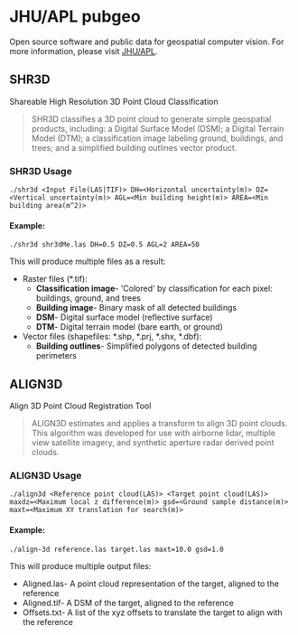 # JHU/APL pubgeo
Open source software and public data for geospatial computer vision. For more information, please visit [JHU/APL](https://www.jhuapl.edu/pubgeo/).

## SHR3D

Shareable High Resolution 3D Point Cloud Classification
>SHR3D classifies a 3D point cloud to generate simple geospatial products, including: a Digital Surface Model (DSM); a Digital 
Terrain Model (DTM); a classification image labeling ground, buildings, and trees; and a simplified building outlines vector product.

### SHR3D Usage
    ./shr3d <Input File(LAS|TIF)> DH=<Horizontal uncertainty(m)> DZ=<Vertical uncertainty(m)> AGL=<Min building height(m)> AREA=<Min building area(m^2)>

#### Example:
    ./shr3d shr3dMe.las DH=0.5 DZ=0.5 AGL=2 AREA=50
This will produce multiple files as a result:
* Raster files (*.tif):
  * **Classification image**- 'Colored' by classification for each pixel: buildings, ground, and trees
  * **Building image**- Binary mask of all detected buildings
  * **DSM**- Digital surface model (reflective surface)
  * **DTM**- Digital terrain model (bare earth, or ground)
* Vector files (shapefiles: *.shp, *.prj, *.shx, *.dbf):
  * **Building outlines**- Simplified polygons of detected building perimeters

## ALIGN3D
Align 3D Point Cloud Registration Tool
>ALIGN3D estimates and applies a transform to align 3D point clouds. This algorithm was developed 
for use with airborne lidar, multiple view satellite imagery, and synthetic aperture radar 
derived point clouds.

### ALIGN3D Usage
    ./align3d <Reference point cloud(LAS)> <Target point cloud(LAS)> maxdz=<Maximum local z difference(m)> gsd=<Ground sample distance(m)> maxt=<Maximum XY translation for search(m)>

#### Example:
    ./align-3d reference.las target.las maxt=10.0 gsd=1.0
This will produce multiple output files:
* Aligned.las- A point cloud representation of the target, aligned to the reference
* Aligned.tif- A DSM of the target, aligned to the reference
* Offsets.txt- A list of the xyz offsets to translate the target to align with the reference 
